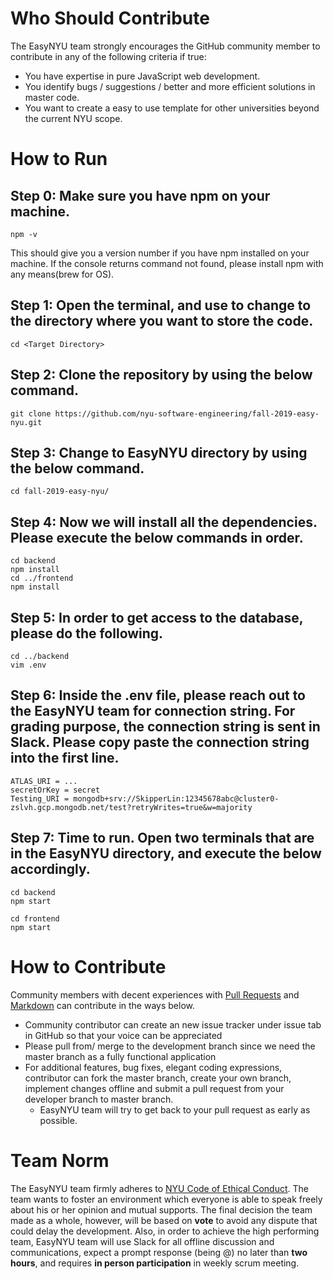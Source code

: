 # Who Should Contribute

The EasyNYU team strongly encourages the GitHub community member to contribute in any of the following criteria if true:
- You have expertise in pure JavaScript web development.
- You identify bugs / suggestions / better and more efficient solutions in master code.
- You want to create a easy to use template for other universities beyond the current NYU scope.

# How to Run
## Step 0: Make sure you have npm on your machine.
```
npm -v
```
This should give you a version number if you have npm installed on your machine.
If the console returns command not found, please install npm with any means(brew for OS).

## Step 1: Open the terminal, and use to change to the directory where you want to store the code.
```
cd <Target Directory>
```
## Step 2: Clone the repository by using the below command.
```
git clone https://github.com/nyu-software-engineering/fall-2019-easy-nyu.git
```
## Step 3: Change to EasyNYU directory by using the below command.
```
cd fall-2019-easy-nyu/
```
## Step 4: Now we will install all the dependencies. Please execute the below commands in order.
```
cd backend
npm install
cd ../frontend
npm install
```
## Step 5: In order to get access to the database, please do the following.
```
cd ../backend
vim .env
```
## Step 6: Inside the .env file, please reach out to the EasyNYU team for connection string. For grading purpose, the connection string is sent in Slack. Please copy paste the connection string into the first line.
```
ATLAS_URI = ...
secretOrKey = secret
Testing_URI = mongodb+srv://SkipperLin:12345678abc@cluster0-zslvh.gcp.mongodb.net/test?retryWrites=true&w=majority
```
## Step 7: Time to run. Open two terminals that are in the EasyNYU directory, and execute the below accordingly.
```
cd backend
npm start
```
```
cd frontend
npm start
```

# How to Contribute

Community members with decent experiences with [Pull Requests](https://help.github.com/articles/using-pull-requests) and [Markdown](https://github.com/adam-p/markdown-here/wiki/Markdown-Cheatsheet#links) can contribute in the ways below.
- Community contributor can create an new issue tracker under issue tab in GitHub so that your voice can be appreciated
- Please pull from/ merge to the development branch since we need the master branch as a fully functional application
- For additional features, bug fixes, elegant coding expressions, contributor can fork the master branch, create your own branch, implement changes offline and submit a pull request from your developer branch to master branch.
  - EasyNYU team will try to get back to your pull request as early as possible.
  
# Team Norm

The EasyNYU team firmly adheres to [NYU Code of Ethical Conduct](https://www.nyu.edu/about/policies-guidelines-compliance/policies-and-guidelines/code-of-ethical-conduct.html). The team wants to foster an environment which everyone is able to speak freely about his or her opinion and mutual supports. The final decision the team made as a whole, however, will be based on **vote** to avoid any dispute that could delay the development. Also, in order to achieve the high performing team, EasyNYU team will use Slack for all offline discussion and communications, expect a prompt response (being @) no later than **two hours**, and requires **in person participation** in weekly scrum meeting.
